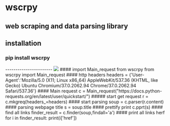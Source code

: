 # wscrpy
web scraping and data parsing library
-------------------------------------
installation
---------------------------------------
<h3 > pip install wscrpy </h3>
-----------------------
<img src="https://i.ibb.co/8bb3Dvf/2022-01-14-101645.jpg" > </img>
#### import Main_request from wscrpy
from wscrpy import Main_request
#### http headers
headers = {'User-Agent':'Mozilla/5.0 (X11; Linux x86_64) AppleWebKit/537.36 (KHTML, like Gecko) Ubuntu Chromium/37.0.2062.94 Chrome/37.0.2062.94 Safari/537.36'}
#### Main request
c  = Main_request("https://docs.python-requests.org/en/latest/user/quickstart/")
##### start get request
r = c.mkgreq(headers_=headers)
#### start parsing 
soup = c.parser(r.content)
#### parsing webpage title
s = soup.title
#### prettify print
c.pprt(s)
#### find all links
finder_result = c.finder(soup,findall='a')
#### print all links herf
for i in finder_result:
	print(i['href'])
